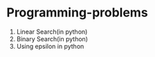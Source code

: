 # Programming-problems

1. Linear Search(in python)
2. Binary Search(in python)
3. Using epsilon in python

